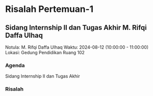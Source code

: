 # Risalah Pertemuan-1
## Sidang Internship II dan Tugas Akhir M. Rifqi Daffa Ulhaq
Notula: M. Rifqi Daffa Ulhaq
Waktu: 2024-08-12 (10:00:00 - 11:00:00)
Lokasi: Gedung Pendidikan Ruang 102
### Agenda
Sidang Internship II dan Tugas Akhir
### Risalah
